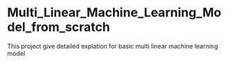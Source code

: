 # Multi_Linear_Machine_Learning_Model_from_scratch

This project give detailed explation for basic multi linear machine learning model
